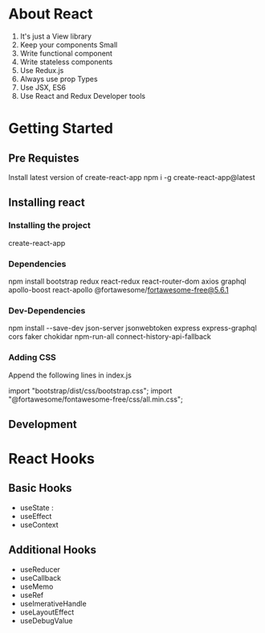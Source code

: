 # About React
1. It's just a View library
2. Keep your components Small
3. Write functional component
4. Write stateless components
5. Use Redux.js
6. Always use prop Types
7. Use JSX, ES6
8. Use React and Redux Developer tools

# Getting Started

## Pre Requistes
Install latest version of create-react-app
npm i -g create-react-app@latest

## Installing react

### Installing the project
create-react-app <projectname>

### Dependencies
npm install bootstrap redux react-redux react-router-dom axios graphql apollo-boost react-apollo @fortawesome/fortawesome-free@5.6.1

### Dev-Dependencies
npm install --save-dev json-server jsonwebtoken express express-graphql cors faker chokidar npm-run-all connect-history-api-fallback

### Adding CSS 
Append the following lines in index.js

import "bootstrap/dist/css/bootstrap.css";
import "@fortawesome/fontawesome-free/css/all.min.css";



## Development

# React Hooks

## Basic Hooks
- useState : 
- useEffect
- useContext


## Additional Hooks
- useReducer
- useCallback
- useMemo
- useRef
- useImerativeHandle
- useLayoutEffect
- useDebugValue